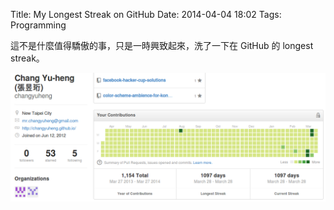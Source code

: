 Title: My Longest Streak on GitHub
Date: 2014-04-04 18:02
Tags: Programming

這不是什麼值得驕傲的事，只是一時興致起來，洗了一下在 GitHub 的 longest streak。

[![GitHub Longest Streak](images/github-longest-streak.png)](images/github-longest-streak.png)

